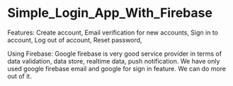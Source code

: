 # Simple_Login_App_With_Firebase

Features:
Create account,
Email verification for new accounts,
Sign in to account,
Log out of account,
Reset password,

Using Firebase:
Google firebase is very good service provider in terms of data validation, data store, realtime data, push notification. We have only used google firebase email and google for sign in feature. We can do more out of it.
